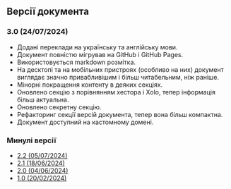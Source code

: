## Версії документа

### 3.0 (24/07/2024)

- Додані переклади на українську та англійську мови.
- Документ повністю мігрував на GitHub і GitHub Pages.
- Використовується markdown розмітка.
- На десктопі та на мобільних пристроях (особливо на них) документ виглядає значно привабливішим і більш читабельним,
  ніж раніше.
- Мінорні покращення контенту в деяких секціях.
- Оновлено секцію з порівнянням хестора і Xolo, тепер інформація більш актуальна.
- Оновлено секретну секцію.
- Рефакторинг секції версій документа, тепер вона більш компактна.
- Документ доступний на кастомному домені.

### Минулі версії

- [2.2 (05/07/2024)](versions/2.2.html)
- [2.1 (18/06/2024)](versions/2.1.html)
- [2.0 (04/06/2024)](versions/2.0.html)
- [1.0 (20/02/2024)](versions/1.0.html)
